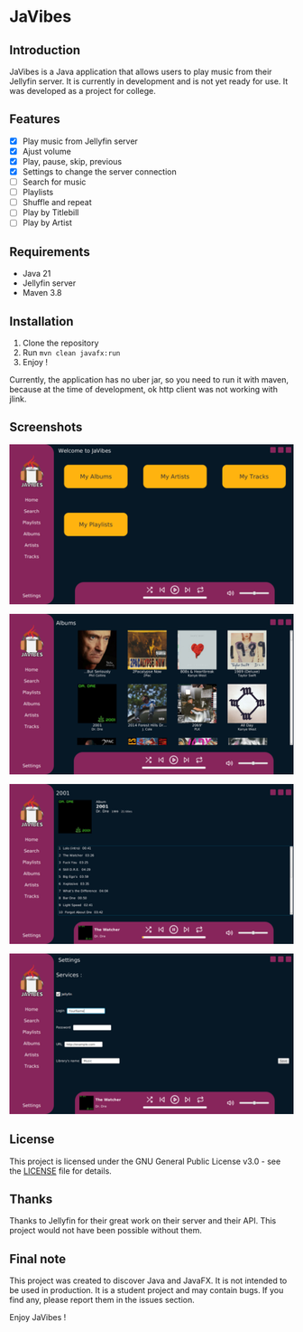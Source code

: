 # JaVibes

## Introduction

JaVibes is a Java application that allows users to play music from their Jellyfin server. It is currently in development and is not yet ready for use. It was developed as a project for college.

## Features

- [x] Play music from Jellyfin server
- [x] Ajust volume
- [x] Play, pause, skip, previous
- [x] Settings to change the server connection
- [ ] Search for music
- [ ] Playlists
- [ ] Shuffle and repeat
- [ ] Play by Titlebill
- [ ] Play by Artist

## Requirements

- Java 21
- Jellyfin server
- Maven 3.8

## Installation

1. Clone the repository
2. Run `mvn clean javafx:run`
3. Enjoy !

Currently, the application has no uber jar, so you need to run it with maven, because at the time of development, ok http client was not working with jlink.

## Screenshots

![Home page of JaVibes](screenshots/JaVibes_home.png?raw=true "Home page of JaVibes")

![Albums page of JaVibes](screenshots/JaVibes_Albums.png?raw=true "Albums page of JaVibes")

![An Album page of JaVibes](screenshots/JaVibes_an_album.png?raw=true "An Album page of JaVibes")

![Settings page of JaVibes](screenshots/JaVibes_settings.png?raw=true "Settings page of JaVibes")

## License

This project is licensed under the GNU General Public License v3.0 - see the [LICENSE](LICENSE) file for details.

## Thanks

Thanks to Jellyfin for their great work on their server and their API. This project would not have been possible without them.

## Final note

This project was created to discover Java and JavaFX. It is not intended to be used in production. It is a student project and may contain bugs. If you find any, please report them in the issues section.

Enjoy JaVibes !